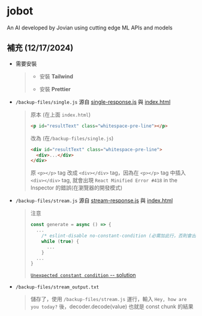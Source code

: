 # jobot

An AI developed by Jovian using cutting edge ML APIs and models

## 補充 (12/17/2024)

- 需要安裝
  > - 安裝 **Tailwind**
  >
  > - 安裝 **Prettier**

* `/backup-files/single.js` 源自 [single-response.js](https://github.com/gopinav/ai/blob/main/examples/javascript-vanilla/single-response.js) 與 [index.html](https://github.com/gopinav/ai/blob/main/examples/javascript-vanilla/index.html)

  > 原本 (在上面 `index.html`)
  >
  > ```html
  > <p id="resultText" class="whitespace-pre-line"></p>
  > ```
  >
  > 改為 (在`/backup-files/single.js`)
  >
  > ```html
  > <div id="resultText" class="whitespace-pre-line">
  >   <div>...</div>
  > </div>
  > ```
  >
  > 原 `<p></p>` tag 改成 `<div></div>` tag，因為在 `<p></p>` tag 中插入 `<div></div>` tag, 就會出現 `React Minified Error #418` in the Inspector 的錯誤(在瀏覽器的開發模式)

* `/backup-files/stream.js` 源自 [stream-response.js](https://github.com/gopinav/ai/blob/main/examples/javascript-vanilla/stream-response.js) 與 [index.html](https://github.com/gopinav/ai/blob/main/examples/javascript-vanilla/index.html)

  > 注意
  >
  > ```javascript
  > const generate = async () => {
  >   ...
  >     /* eslint-disable no-constant-condition (必需加此行，否則會出現Unexpected constant condition)*/
  >     while (true) {
  >       ...
  >     }
  >   ...
  > }
  > ```
  >
  > [`Unexpected constant condition` -- solution](https://stackoverflow.com/questions/63697757/i-get-this-error-unexpected-constant-condition-no-constant-condition-and-cant-fi)

* `/backup-files/stream_output.txt`
  > 儲存了，使用 `/backup-files/stream.js` 運行，輸入 `Hey, how are you today?` 後，decoder.decode(value) 也就是 const chunk 的結果

